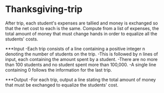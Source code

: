 # Thanksgiving-trip

After trip, each student's expenses are tallied and money is exchanged so that the net cost to each is the same.
Compute from a list of expenses, the total amount of money that must change hands in order to equalize all the students' costs.

***Input
-Each trip consists of a line containing a positive integer n denoting the number of students on the trip.
-This is followed by n lines of input, each containing the amount spent by a student.
-There are no more than 100 students and no student spent more than 100,000.
-A single line containing 0 follows the information for the last trip.

***Output
-For each trip, output a line stating the total amount of money that must be exchanged to equalize the students' cost.
